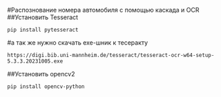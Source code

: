 #Распознование номера автомобиля с помощью каскада и OCR
##Установить Tesseract

```
pip install pytesseract 
```
#а так же нужно скачать exe-шник к тесеракту

```
https://digi.bib.uni-mannheim.de/tesseract/tesseract-ocr-w64-setup-5.3.3.20231005.exe
```
##Установить opencv2
```
pip install opencv-python
```
